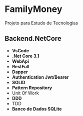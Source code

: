 # FamilyMoney
Projeto para Estudo de Tecnologias

## Backend.NetCore
- **VsCode**
- **.Net Core 3.1**
- **WebApi**
- **RestFull**
- **Dapper**
- **Authentication Jwt/Bearer**
- **SOLID**
- **Pattern Repository**
- Unit Of Work
- **DDD**
- TDD
- **Banco de Dados SQLite**
